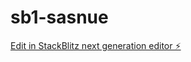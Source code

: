 # sb1-sasnue

[Edit in StackBlitz next generation editor ⚡️](https://stackblitz.com/~/github.com/mtaher99/sb1-sasnue)